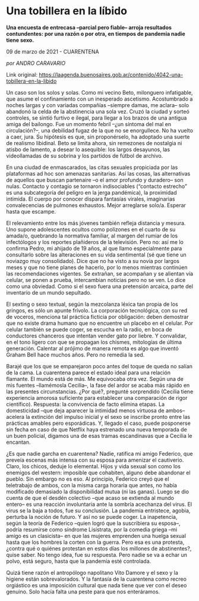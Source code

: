 # Una tobillera en la líbido

**Una encuesta de entrecasa –parcial pero fiable– arroja resultados contundentes: por una razón o por otra, en tiempos de pandemia nadie tiene sexo.**

09 de marzo de 2021 -  CUARENTENA

_por ANDRO CARAVARIO_

Link original: https://laagenda.buenosaires.gob.ar/contenido/4042-una-tobillera-en-la-libido



Un caso son los solos y solas. Como mi vecino Beto, milonguero infatigable, que asume el confinamiento con un inesperado ascetismo. Acostumbrado a noches largas y con variadas compañías –siempre damas, me aclara– solo abandonó la celda de la abstinencia una sola vez. Cruzó la ciudad y sorteó controles, se sintió furtivo e ilegal, para llegar a los brazos de una antigua amiga del bailongo. Fue un momento febril –¿un síntoma del mal en circulación?–, una debilidad fugaz de la que no se enorgullece. No ha vuelto a caer, jura. Su hipótesis es que, sin proponérselo, ha adoptado una suerte de realismo libidinal. Beto se limita ahora, sin remezones de nostalgia ni atisbo de lamento, a desear lo asequible: los largos desayunos, las videollamadas de su sobrina y los partidos de fútbol de archivo.




En una ciudad de enmascarados, las citas sexuales propiciada por las plataformas ad hoc son amenazas sanitarias. Así las cosas, las alternativas de aquellos que buscan partenaire –o el amor profundo y duradero– son nulas. Contacto y contagio se tornaron indisociables (“contacto estrecho” es una subcategoría del peligro en la jerga pandémica), la proximidad intimida. El cuerpo por conocer dispara fantasías virales, imaginarias convalecencias de pulmones exhaustos. Mejor arreglarse solo/a. Esperar hasta que escampe.




El relevamiento entre los más jóvenes también refleja distancia y mesura. Uno supone adolescentes ocultos como polizones en el cuarto de su amada/o, quebrando la normativa familiar, al margen del rumiar de los infectólogos y los reportes plañideros de la televisión. Pero no: así me lo confirma Pedro, mi ahijado de 19 años, al que llamo especialmente para consultarlo sobre las alteraciones en su vida sentimental (sé que tiene un noviazgo muy consolidado). Dice que no ha visto a su novia por largos meses y que no tiene planes de hacerlo, por lo menos mientras continúen las recomendaciones vigentes. Se extrañan, se acompañan y se alientan vía celular, se ponen a prueba, intercambian noticias pero no se ven. Lo dice como una obviedad. Como si el sexo fuera una pretensión arcaica, parte del inventario de un mundo sepultado.




El sexting o sexo textual, según la mezcolanza léxica tan propia de los gringos, es sólo un apunte frívolo. La corporación tecnológica, con su red de voceros, menciona tal práctica ficticia por obligación: deben demostrar que no existe drama humano que no encuentre un placebo en el celular. Por celular también se puede coger, se escucha en la radio, en boca de conductores chanceros que intentan vender gato por liebre. Y convalidar, en el tono ligero con que se propagan los chismes, mitologías de última generación. Calentar al prójimo de manera remota es algo que inventó Graham Bell hace muchos años. Pero no remedia la sed.




Barajé que los que se emparejaron poco antes del toque de queda no salían de la cama. La cuarentena parece el estado ideal para una relación flamante. El mundo está de más. Me equivocaba otra vez. Según una de mis fuentes –llamémosla Cecilia–, la fase del ardor se acaba más rápido en las presentes circunstancias. ¿Por qué?, pregunté sorprendido (Cecilia tiene experiencia amorosa suficiente para establecer una comparación de rigor científico). Respuesta: la convivencia de facto elimina etapas. La domesticidad –que deja aparecer la intimidad menos virtuosa de ambos– acelera la extinción del impulso inicial y el sexo se inscribe pronto entre las prácticas amables pero esporádicas. Y, llegado el caso, puede posponerse sin fecha en caso de que Netflix haya estrenado una nueva temporada de un buen policial, digamos una de esas tramas escandinavas que a Cecilia le encantan.




¿Es que nadie garcha en cuarentena? Nadie, ratifica mi amigo Federico, que preveía escenas más intensa con su esposa para amenizar el cautiverio. Claro, los chicos, deduje lo elemental. Hijos y vida sexual son como los enemigos del western: imposible que cohabiten, alguno debe abandonar el pueblo. Sin embargo no es eso. Al principio, Federico creyó que el teletrabajo de ambos, con la misma carga horaria que antes, no había modificado demasiado la disponibilidad mutua (ni las ganas). Luego se dio cuenta de que el desdén colectivo –que acaso se extienda al mundo entero– es una reacción involuntaria ante la sombría acechanza del virus. El virus se la baja a todos, fue su conclusión. La pandemia entristece, agobia, perturba la noción de futuro. Y así no se puede coger. La inapetencia, según la teoría de Federico ­–quien logró que la suscribiera su esposa–, podría resumirse como síndrome Lisístrata, por la comedia griega –mi amigo es un clasicista– en que las mujeres emprenden una huelga sexual hasta que los hombres la corten con la guerra. Pero esa es una protesta, ¿contra qué o quiénes protestan en estos días los millones de abstinentes?, quise saber. No tengo idea, fue su respuesta. Pero nadie se va a echar un polvo, está seguro, hasta que la pandemia esté controlada.




Quizá tiene razón el antropólogo napolitano Vito Damore y el sexo y la higiene están sobrevalorados. Y la fantasía de la cuarentena como recreo orgiástico es una imposición cultural que nada tiene que ver con el deseo genuino. Solo hacía falta una peste para que nos enteráramos.



